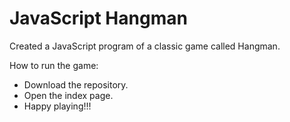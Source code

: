 # JavaScript Hangman

Created a JavaScript program of a classic game called Hangman.

How to run the game:
* Download the repository.
* Open the index page.
* Happy playing!!!
